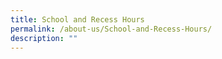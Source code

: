```yaml
---
title: School and Recess Hours
permalink: /about-us/School-and-Recess-Hours/
description: ""
---
```

